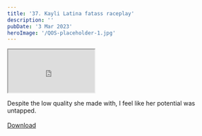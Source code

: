 ```yaml
---
title: '37. Kayli Latina fatass raceplay'
description: ''
pubDate: '3 Mar 2023'
heroImage: '/QOS-placeholder-1.jpg'
---
```

<iframe src="https://drive.google.com/file/d/1cSicsOcqB0a81ktDOvf8TnCTVxpe3q7j/preview" width="200" height="100" allow="autoplay" allowfullscreen="allowfullscreen"></iframe>

Despite the low quality she made with, I feel like her potential was untapped.
<br>
<br>
<a class="read_more" href="https://drive.google.com/file/d/1cSicsOcqB0a81ktDOvf8TnCTVxpe3q7j/view?usp=sharing">Download</a>
